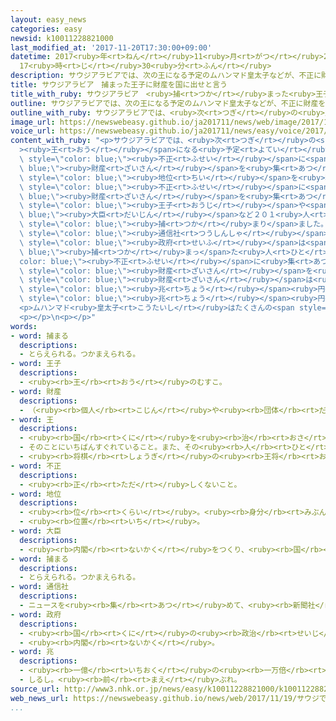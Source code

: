```yaml
---
layout: easy_news
categories: easy
newsid: k10011228821000
last_modified_at: '2017-11-20T17:30:00+09:00'
datetime: 2017<ruby>年<rt>ねん</rt></ruby>11<ruby>月<rt>がつ</rt></ruby>20<ruby>日<rt>にち</rt></ruby>
  17<ruby>時<rt>じ</rt></ruby>30<ruby>分<rt>ふん</rt></ruby>
description: サウジアラビアでは、次の王になる予定のムハンマド皇太子などが、不正に財産を集めた人を調べています。
title: サウジアラビア　捕まった王子に財産を国に出せと言う
title_with_ruby: サウジアラビア　<ruby>捕<rt>つか</rt></ruby>まった<ruby>王子<rt>おうじ</rt></ruby>に<ruby>財産<rt>ざいさん</rt></ruby>を<ruby>国<rt>くに</rt></ruby>に<ruby>出<rt>だ</rt></ruby>せと<ruby>言<rt>い</rt></ruby>う
outline: サウジアラビアでは、次の王になる予定のムハンマド皇太子などが、不正に財産を集めた人を調べています。
outline_with_ruby: サウジアラビアでは、<ruby>次<rt>つぎ</rt></ruby>の<ruby>王<rt>おう</rt></ruby>になる<ruby>予定<rt>よてい</rt></ruby>のムハンマド<ruby>皇太子<rt>こうたいし</rt></ruby>などが、<ruby>不正<rt>ふせい</rt></ruby>に<ruby>財産<rt>ざいさん</rt></ruby>を<ruby>集<rt>あつ</rt></ruby>めた<ruby>人<rt>ひと</rt></ruby>を<ruby>調<rt>しら</rt></ruby>べています。
image_url: https://newswebeasy.github.io/ja201711/news/web/image/2017/11/19/K10011228821_1711191931_1711191933_01_03.jpg
voice_url: https://newswebeasy.github.io/ja201711/news/easy/voice/2017/11/20/k10011228821000.mp3
content_with_ruby: "<p>サウジアラビアでは、<ruby>次<rt>つぎ</rt></ruby>の<span style=\"color: blue;\"\
  ><ruby>王<rt>おう</rt></ruby></span>になる<ruby>予定<rt>よてい</rt></ruby>のムハンマド<ruby>皇太子<rt>こうたいし</rt></ruby>などが、<span\
  \ style=\"color: blue;\"><ruby>不正<rt>ふせい</rt></ruby></span>に<span style=\"color:\
  \ blue;\"><ruby>財産<rt>ざいさん</rt></ruby></span>を<ruby>集<rt>あつ</rt></ruby>めた<ruby>人<rt>ひと</rt></ruby>を<ruby>調<rt>しら</rt></ruby>べています。<ruby>今<rt>いま</rt></ruby>までに、<span\
  \ style=\"color: blue;\"><ruby>地位<rt>ちい</rt></ruby></span>を<ruby>利用<rt>りよう</rt></ruby>して<span\
  \ style=\"color: blue;\"><ruby>不正<rt>ふせい</rt></ruby></span>に<span style=\"color:\
  \ blue;\"><ruby>財産<rt>ざいさん</rt></ruby></span>を<ruby>集<rt>あつ</rt></ruby>めたという<ruby>理由<rt>りゆう</rt></ruby>で<span\
  \ style=\"color: blue;\"><ruby>王子<rt>おうじ</rt></ruby></span>や<span style=\"color:\
  \ blue;\"><ruby>大臣<rt>だいじん</rt></ruby></span>など２０１<ruby>人<rt>にん</rt></ruby>が<span\
  \ style=\"color: blue;\"><ruby>捕<rt>つか</rt></ruby>まり</span>ました。</p>\n<p><ruby>外国<rt>がいこく</rt></ruby>の<span\
  \ style=\"color: blue;\"><ruby>通信社<rt>つうしんしゃ</rt></ruby></span>によると、サウジアラビアの<span\
  \ style=\"color: blue;\"><ruby>政府<rt>せいふ</rt></ruby></span>は<span style=\"color:\
  \ blue;\"><ruby>捕<rt>つか</rt></ruby>まっ</span>た<ruby>人<rt>ひと</rt></ruby>に、<span style=\"\
  color: blue;\"><ruby>不正<rt>ふせい</rt></ruby></span>に<ruby>集<rt>あつ</rt></ruby>めた<span\
  \ style=\"color: blue;\"><ruby>財産<rt>ざいさん</rt></ruby></span>を<ruby>国<rt>くに</rt></ruby>に<ruby>出<rt>だ</rt></ruby>せば<ruby>自由<rt>じゆう</rt></ruby>にすると<ruby>言<rt>い</rt></ruby>っています。その<span\
  \ style=\"color: blue;\"><ruby>財産<rt>ざいさん</rt></ruby></span>は<ruby>全部<rt>ぜんぶ</rt></ruby>で５<span\
  \ style=\"color: blue;\"><ruby>兆<rt>ちょう</rt></ruby></span><ruby>円<rt>えん</rt></ruby>〜１０<span\
  \ style=\"color: blue;\"><ruby>兆<rt>ちょう</rt></ruby></span><ruby>円<rt>えん</rt></ruby>ぐらいになります。</p>\n\
  <p>ムハンマド<ruby>皇太子<rt>こうたいし</rt></ruby>はたくさんの<span style=\"color: blue;\"><ruby>財産<rt>ざいさん</rt></ruby></span>を<ruby>国<rt>くに</rt></ruby>のものにして、<ruby>経済<rt>けいざい</rt></ruby>をよくするために<ruby>使<rt>つか</rt></ruby>うのかもしれないと<ruby>言<rt>い</rt></ruby>う<ruby>人<rt>ひと</rt></ruby>もいます。</p>\n\
  <p></p>\n<p></p>"
words:
- word: 捕まる
  descriptions:
  - とらえられる。つかまえられる。
- word: 王子
  descriptions:
  - <ruby><rb>王</rb><rt>おう</rt></ruby>のむすこ。
- word: 財産
  descriptions:
  - （<ruby><rb>個人</rb><rt>こじん</rt></ruby>や<ruby><rb>団体</rb><rt>だんたい</rt></ruby>の<ruby><rb>持</rb><rt>も</rt></ruby>っている）お<ruby><rb>金</rb><rt>かね</rt></ruby>や<ruby><rb>品物</rb><rt>しなもの</rt></ruby>・<ruby><rb>土地</rb><rt>とち</rt></ruby>・<ruby><rb>技術</rb><rt>ぎじゅつ</rt></ruby>など、<ruby><rb>価値</rb><rt>かち</rt></ruby>のあるもの。<ruby><rb>資産</rb><rt>しさん</rt></ruby>。
- word: 王
  descriptions:
  - <ruby><rb>国</rb><rt>くに</rt></ruby>を<ruby><rb>治</rb><rt>おさ</rt></ruby>める<ruby><rb>人</rb><rt>ひと</rt></ruby>。おうさま。
  - そのことにいちばんすぐれていること。また、その<ruby><rb>人</rb><rt>ひと</rt></ruby>。
  - <ruby><rb>将棋</rb><rt>しょうぎ</rt></ruby>の<ruby><rb>王将</rb><rt>おうしょう</rt></ruby>。
- word: 不正
  descriptions:
  - <ruby><rb>正</rb><rt>ただ</rt></ruby>しくないこと。
- word: 地位
  descriptions:
  - <ruby><rb>位</rb><rt>くらい</rt></ruby>。<ruby><rb>身分</rb><rt>みぶん</rt></ruby>。
  - <ruby><rb>位置</rb><rt>いち</rt></ruby>。
- word: 大臣
  descriptions:
  - <ruby><rb>内閣</rb><rt>ないかく</rt></ruby>をつくり、<ruby><rb>国</rb><rt>くに</rt></ruby>の<ruby><rb>政治</rb><rt>せいじ</rt></ruby>で、もっとも<ruby><rb>責任</rb><rt>せきにん</rt></ruby>のある<ruby><rb>人</rb><rt>ひと</rt></ruby>。<ruby><rb>総理大臣</rb><rt>そうりだいじん</rt></ruby>と<ruby><rb>国務大臣</rb><rt>こくむだいじん</rt></ruby>とがある。
- word: 捕まる
  descriptions:
  - とらえられる。つかまえられる。
- word: 通信社
  descriptions:
  - ニュースを<ruby><rb>集</rb><rt>あつ</rt></ruby>めて、<ruby><rb>新聞社</rb><rt>しんぶんしゃ</rt></ruby>・<ruby><rb>放送局</rb><rt>ほうそうきょく</rt></ruby>・<ruby><rb>雑誌社</rb><rt>ざっししゃ</rt></ruby>などに<ruby><rb>送</rb><rt>おく</rt></ruby>る<ruby><rb>仕事</rb><rt>しごと</rt></ruby>をする<ruby><rb>会社</rb><rt>かいしゃ</rt></ruby>。
- word: 政府
  descriptions:
  - <ruby><rb>国</rb><rt>くに</rt></ruby>の<ruby><rb>政治</rb><rt>せいじ</rt></ruby>を<ruby><rb>行</rb><rt>おこな</rt></ruby>うところ。
  - <ruby><rb>内閣</rb><rt>ないかく</rt></ruby>。
- word: 兆
  descriptions:
  - <ruby><rb>一億</rb><rt>いちおく</rt></ruby>の<ruby><rb>一万倍</rb><rt>いちまんばい</rt></ruby>。
  - しるし。<ruby><rb>前</rb><rt>まえ</rt></ruby>ぶれ。
source_url: http://www3.nhk.or.jp/news/easy/k10011228821000/k10011228821000.html
web_news_url: https://newswebeasy.github.io/news/web/2017/11/19/サウジで王子ら一斉拘束-釈放の条件に財産放棄提示か
...
```

